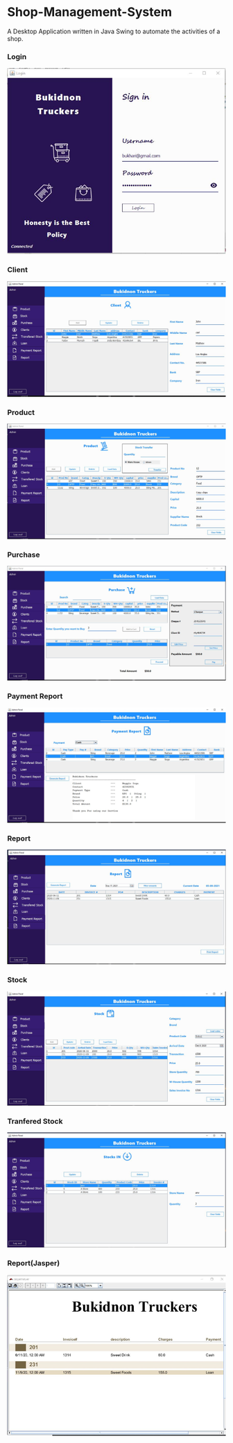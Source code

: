 # Shop-Management-System

A Desktop Application written in Java Swing to automate the activities of a shop.

### Login
![](images/Login.JPG)

### Client
![](images/client.JPG)

### Product
![](images/product.JPG)

### Purchase
![](images/purchase.JPG)

### Payment Report
![](images/payment_report.JPG)

### Report
![](images/report.JPG)

### Stock
![](images/stock.JPG)

### Tranfered Stock
![](images/transfered.JPG)

### Report(Jasper)
![](images/reportprint.JPG)

